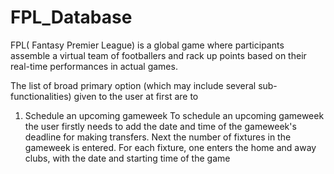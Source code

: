 # FPL_Database

FPL( Fantasy Premier League) is a global game where participants assemble a virtual team of footballers and rack up points based on their real-time performances in actual games.

The list of broad primary option (which may include several sub-functionalities) given to the user at first are to
1) Schedule an upcoming gameweek
    To schedule an upcoming gameweek the user firstly needs to add the date and time of the gameweek's deadline for making transfers.
    Next the number of fixtures in the gameweek is entered.
    For each fixture, one enters the home and away clubs, with the date and starting time of the game
  
